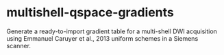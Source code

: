 # multishell-qspace-gradients
Generate a ready-to-import gradient table for a multi-shell DWI acquisition using Emmanuel Caruyer et al., 2013 uniform schemes in a Siemens scanner.

